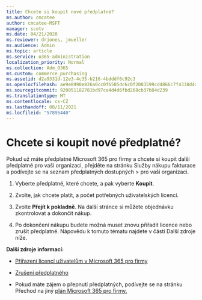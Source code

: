 ```yaml
---
title: Chcete si koupit nové předplatné?
ms.author: cmcatee
author: cmcatee-MSFT
manager: scotv
ms.date: 04/21/2020
ms.reviewer: drjones, jmueller
ms.audience: Admin
ms.topic: article
ms.service: o365-administration
localization_priority: Normal
ms.collection: Adm_O365
ms.custom: commerce_purchasing
ms.assetid: d2a9331d-12e3-4c35-b216-4bdddf6c92c3
ms.openlocfilehash: ae9e8990e826a0cc0f6505dc6c0f2083599cd4866c7f4338d4a1c67568083616
ms.sourcegitcommit: 920051182781bd97ce4d4d6fbd268cb37b84d239
ms.translationtype: MT
ms.contentlocale: cs-CZ
ms.lasthandoff: 08/11/2021
ms.locfileid: "57895440"
---
```

# <a name="looking-to-buy-a-new-subscription"></a>Chcete si koupit nové předplatné?

Pokud už máte předplatné Microsoft 365 pro firmy a chcete si koupit další předplatné  pro vaši organizaci, přejděte na stránku Služby nákupu fakturace a podívejte se na seznam předplatných dostupných \> [](https://go.microsoft.com/fwlink/p/?linkid=868433) pro vaši organizaci.
 
1. Vyberte předplatné, které chcete, a pak vyberte **Koupit**.

2. Zvolte, jak chcete platit, a počet potřebných uživatelských licencí.

3. Zvolte **Přejít k pokladně**. Na další stránce si můžete objednávku zkontrolovat a dokončit nákup.

4. Po dokončení nákupu budete možná muset znovu přiřadit licence nebo zrušit předplatné. Nápovědu k tomuto tématu najdete v části Další zdroje níže.

 **Další zdroje informací:**
  
- [Přiřazení licencí uživatelům v Microsoft 365 pro firmy](https://docs.microsoft.com/microsoft-365/admin/add-users/add-users)
    
- [Zrušení předplatného](https://docs.microsoft.com/microsoft-365/commerce/subscriptions/cancel-your-subscription)
    
- Pokud máte zájem o přepnutí předplatných, podívejte se na stránku Přechod na jiný [plán Microsoft 365 pro firmy.](https://docs.microsoft.com/microsoft-365/commerce/subscriptions/switch-to-a-different-plan)